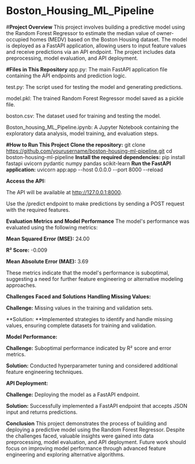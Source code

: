# Boston_Housing_ML_Pipeline
#**Project Overview**
This project involves building a predictive model using the Random Forest Regressor to estimate the median value of owner-occupied homes (MEDV) based on the Boston Housing dataset. The model is deployed as a FastAPI application, allowing users to input feature values and receive predictions via an API endpoint. The project includes data preprocessing, model evaluation, and API deployment.

**#Files in This Repository**
app.py: The main FastAPI application file containing the API endpoints and prediction logic.

test.py: The script used for testing the model and generating predictions.

model.pkl: The trained Random Forest Regressor model saved as a pickle file.

boston.csv: The dataset used for training and testing the model.

Boston_housing_ML_Pipeline.ipynb: A Jupyter Notebook containing the exploratory data analysis, model training, and evaluation steps.

**#How to Run This Project**
**Clone the repository:**
git clone https://github.com/yourusername/boston-housing-ml-pipeline.git
cd boston-housing-ml-pipeline
**Install the required dependencies:**
pip install fastapi uvicorn pydantic numpy pandas scikit-learn
**Run the FastAPI application:**
uvicorn app:app --host 0.0.0.0 --port 8000 --reload

**Access the API:**

The API will be available at http://127.0.0.1:8000.

Use the /predict endpoint to make predictions by sending a POST request with the required features.

**Evaluation Metrics and Model Performance**
The model's performance was evaluated using the following metrics:

**Mean Squared Error (MSE):** 24.00

**R² Score:** -0.009

**Mean Absolute Error (MAE):** 3.69

These metrics indicate that the model's performance is suboptimal, suggesting a need for further feature engineering or alternative modeling approaches.

**Challenges Faced and Solutions**
**Handling Missing Values:**

**Challenge:** Missing values in the training and validation sets.

**Solution: **Implemented strategies to identify and handle missing values, ensuring complete datasets for training and validation.

**Model Performance:**

**Challenge:** Suboptimal performance indicated by R² score and error metrics.

**Solution:** Conducted hyperparameter tuning and considered additional feature engineering techniques.

**API Deployment:**

**Challenge:** Deploying the model as a FastAPI endpoint.

**Solution:** Successfully implemented a FastAPI endpoint that accepts JSON input and returns predictions.

**Conclusion**
This project demonstrates the process of building and deploying a predictive model using the Random Forest Regressor. Despite the challenges faced, valuable insights were gained into data preprocessing, model evaluation, and API deployment. Future work should focus on improving model performance through advanced feature engineering and exploring alternative algorithms.
